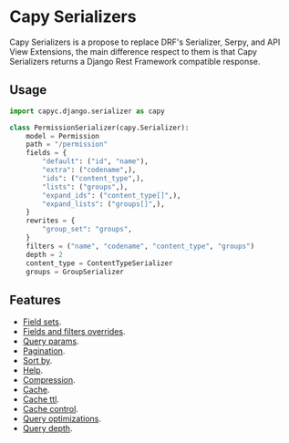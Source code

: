 # Capy Serializers

Capy Serializers is a propose to replace DRF's Serializer, Serpy, and API View Extensions, the main difference respect to them is that Capy Serializers returns a Django Rest Framework compatible response.

## Usage

```python
import capyc.django.serializer as capy

class PermissionSerializer(capy.Serializer):
    model = Permission
    path = "/permission"
    fields = {
        "default": ("id", "name"),
        "extra": ("codename",),
        "ids": ("content_type",),
        "lists": ("groups",),
        "expand_ids": ("content_type[]",),
        "expand_lists": ("groups[]",),
    }
    rewrites = {
        "group_set": "groups",
    }
    filters = ("name", "codename", "content_type", "groups")
    depth = 2
    content_type = ContentTypeSerializer
    groups = GroupSerializer

```

## Features

- [Field sets](field-sets.md).
- [Fields and filters overrides](fields-overrides.md).
- [Query params](query-params.md).
- [Pagination](pagination.md).
- [Sort by](sort-by.md).
- [Help](help.md).
- [Compression](compression.md).
- [Cache](cache.md).
- [Cache ttl](cache-ttl.md).
- [Cache control](cache-control.md).
- [Query optimizations](query-optimizations.md).
- [Query depth](query-depth.md).
